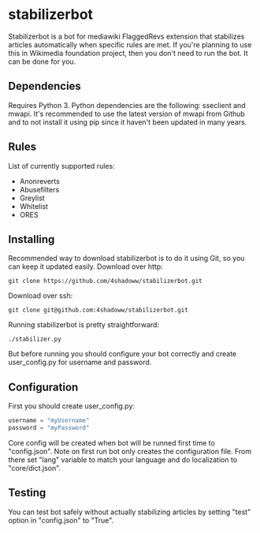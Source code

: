 stabilizerbot
=============

Stabilizerbot is a bot for mediawiki FlaggedRevs extension that stabilizes articles automatically when specific rules are met. If you're planning to use this in Wikimedia foundation project, then you don't need to run the bot. It can be done for you.

Dependencies
------------
Requires Python 3. Python dependencies are the following: sseclient and mwapi. It's recommended to use the latest version of mwapi from Github and to not install it using pip since it haven't been updated in many years. 

Rules
-----

List of currently supported rules:
* Anonreverts
* Abusefilters
* Greylist
* Whitelist
* ORES

Installing
----------

Recommended way to download stabilizerbot is to do it using Git, so you can keep it updated easily.
Download over http:
```
git clone https://github.com/4shadoww/stabilizerbot.git
```
Download over ssh:
```
git clone git@github.com:4shadoww/stabilizerbot.git
```

Running stabilizerbot is pretty straightforward:
```
./stabilizer.py
```
But before running you should configure your bot correctly and create user_config.py for username and password.

Configuration
-------------

First you should create user_config.py:
```python
username = "myUsername"
password = "myPassword"
```

Core config will be created when bot will be runned first time to "config.json". Note on first run bot only creates the configuration file. From there set "lang" variable to match your language and do localization to "core/dict.json".

Testing
-------

You can test bot safely without actually stabilizing articles by setting "test" option in "config.json" to "True".
